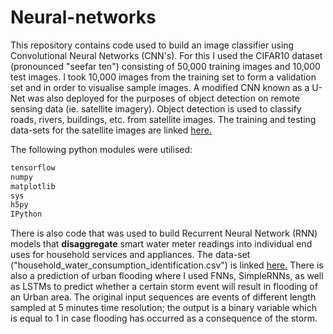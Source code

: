 # Neural-networks

This repository contains code used to build an image classifier using Convolutional Neural Networks (CNN's). For this I used the CIFAR10 dataset (pronounced "seefar ten") consisting of 50,000 training images and 10,000 test images. I took 10,000 images from the training set to form a validation set and in order to visualise sample images. A modified CNN known as a U-Net was also deployed for the purposes of object detection on remote sensing data (ie. satellite imagery). Object detection is used to classify roads, rivers, buildings, etc. from satellite images. The training and testing data-sets for the satellite images are linked [here.](https://drive.google.com/drive/u/0/folders/1e5m7uNK1BXcI_C6u6h9o5WlL2Or4fo3K)

The following python modules were utilised:
```python
tensorflow
numpy
matplotlib
sys
h5py
IPython
```

There is also code that was used to build Recurrent Neural Network (RNN) models that **disaggregate** smart water meter readings into individual end uses for household services and appliances. The data-set ("household_water_consumption_identification.csv") is linked [here.](https://drive.google.com/file/d/1hDa4xMRLg5nuAXXG1EQM0X526-sz14to/view?usp=share_link) There is also a prediction of urban flooding where I used FNNs, SimpleRNNs, as well as LSTMs to predict whether a certain storm event will result in flooding of an Urban area. The original input sequences are events of different length sampled at 5 minutes time resolution; the output is a binary variable which is equal to 1 in case flooding has occurred as a consequence of the storm.
